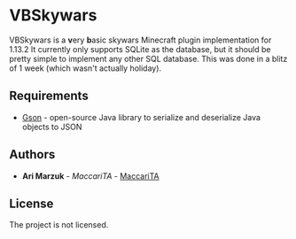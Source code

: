 # VBSkywars

VBSkywars is a **v**ery **b**asic skywars Minecraft plugin implementation for 1.13.2
It currently only supports SQLite as the database, but it should be pretty simple to implement any other SQL database.
This was done in a blitz of 1 week (which wasn't actually holiday).

## Requirements

* [Gson](https://github.com/google/gson) - open-source Java library to serialize and deserialize Java objects to JSON


## Authors

* **Ari Marzuk** - *MaccariTA* - [MaccariTA](https://github.com/MaccariTA)


## License

The project is not licensed.